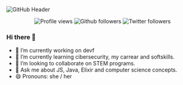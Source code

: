 

![GitHub Header](Images/header.png)
<br>
<div align="center">
	<img src="https://komarev.com/ghpvc/?username=malibb&color=blue&style=for-the-badge" alt="Profile views"/>
	<img src="https://img.shields.io/github/followers/malibb?style=for-the-badge&logo=github&color=blue" alt="Github followers"/> 
	<img src="https://img.shields.io/twitter/follow/_mesurashii?style=for-the-badge&logo=twitter&color=blue" alt="Twitter followers"/>   
</div>

### Hi there 👋

- 🔭 I’m currently working on devf
- 🌱 I’m currently learning cibersecurity, my carrear and softskills.
- 👯 I’m looking to collaborate on STEM programs.
- 💬 Ask me about JS, Java, Elixir and computer science concepts.
- 😄 Pronouns: she / her
<!--
**malibb/malibb** is a ✨ _special_ ✨ repository because its `README.md` (this file) appears on your GitHub profile.

Here are some ideas to get you started:

- 🔭 I’m currently working on ...
- 🌱 I’m currently learning ...
- 👯 I’m looking to collaborate on ...
- 🤔 I’m looking for help with ...
- 💬 Ask me about ...
- 📫 How to reach me: ...
- 😄 Pronouns: ...
- ⚡ Fun fact: ...
-->
